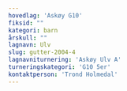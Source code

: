 ```yaml
---
hovedlag: 'Askøy G10'
fiksid: ""
kategori: barn
årskull: ""
lagnavn: Ulv
slug: gutter-2004-4
lagnavniturnering: 'Askøy Ulv A'
turneringskategori: 'G10 5er'
kontaktperson: 'Trond Holmedal'
---
```

